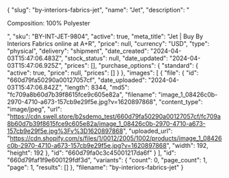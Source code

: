 {
  "slug": "by-interiors-fabrics-jet",
  "name": "Jet",
  "description": "<p>Composition: 100% Polyester</p>",
  "sku": "BY-INT-JET-9804",
  "active": true,
  "meta_title": "Jet | Buy By Interiors Fabrics online at A+R",
  "price": null,
  "currency": "USD",
  "type": "physical",
  "delivery": "shipment",
  "date_created": "2024-04-03T15:47:06.483Z",
  "stock_status": null,
  "date_updated": "2024-04-03T15:47:06.925Z",
  "prices": [],
  "purchase_options": {
    "standard": {
      "active": true,
      "price": null,
      "prices": []
    }
  },
  "images": [
    {
      "file": {
        "id": "660d79fa50290a00127057cf",
        "date_uploaded": "2024-04-03T15:47:06.842Z",
        "length": 8344,
        "md5": "fc709a8b60d7b39f8615fce9c605e82a",
        "filename": "image_1_08426c0b-2970-4710-a673-157cb9e29f5e.jpg?v=1620897868",
        "content_type": "image/jpeg",
        "url": "https://cdn.swell.store/b2sdemo_test/660d79fa50290a00127057cf/fc709a8b60d7b39f8615fce9c605e82a/image_1_08426c0b-2970-4710-a673-157cb9e29f5e.jpg%3Fv%3D1620897868",
        "uploaded_url": "https://cdn.shopify.com/s/files/1/0012/2005/1002/products/image_1_08426c0b-2970-4710-a673-157cb9e29f5e.jpg?v=1620897868",
        "width": 192,
        "height": 192
      },
      "id": "660d79fa0c3c45001217da6f"
    }
  ],
  "id": "660d79faf1f9e600129fdf3d",
  "variants": {
    "count": 0,
    "page_count": 1,
    "page": 1,
    "results": []
  },
  "filename": "by-interiors-fabrics-jet"
}